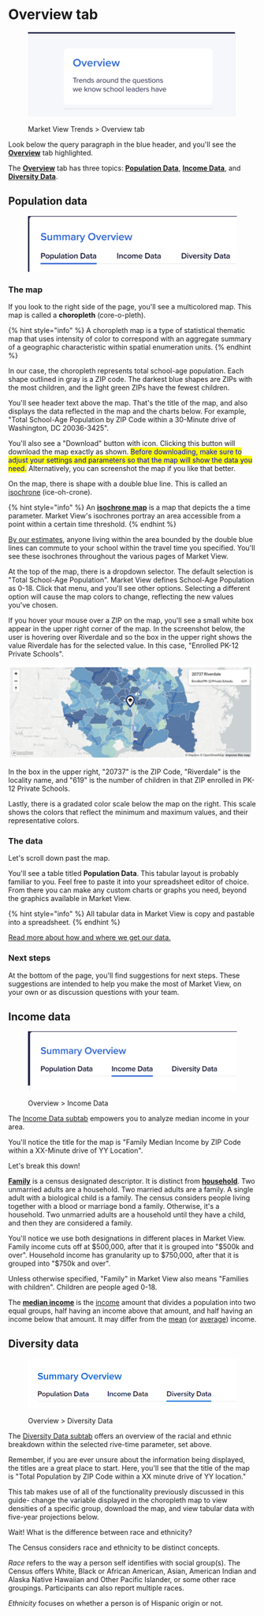 # Overview tab

<figure><img src="../../.gitbook/assets/image (2).png" alt=""><figcaption><p>Market View Trends > Overview tab</p></figcaption></figure>

Look below the query paragraph in the blue header, and you'll see the [**Overview**](https://marketview.nais.org/trends) tab highlighted.

The [**Overview**](https://marketview.nais.org/trends) tab has three topics: [**Population Data**](overview-tab.md#the-population-data-subtab), [**Income Data**](overview-tab.md#the-income-data-subtab), and [**Diversity Data**](overview-tab.md#the-population-data-subtab-1).

## Population data

<figure><img src="../../.gitbook/assets/image (20).png" alt=""><figcaption></figcaption></figure>

### The map

If you look to the right side of the page, you'll see a multicolored map. This map is called a **choropleth** (core-o-pleth).&#x20;

{% hint style="info" %}
A choropleth map is a type of statistical thematic map that uses intensity of color to correspond with an aggregate summary of a geographic characteristic within spatial enumeration units.
{% endhint %}

In our case, the choropleth represents total school-age population. Each shape outlined in gray is a ZIP code. The darkest blue shapes are ZIPs with the most children, and the light green ZIPs have the fewest children.

You'll see header text above the map. That's the title of the map, and also displays the data reflected in the map and the charts below. For example, "Total School-Age Population by ZIP Code within a 30-Minute drive of Washington, DC 20036-3425".&#x20;

You'll also see a "Download" button with icon. Clicking this button will download the map exactly as shown. <mark style="color:blue;">Before downloading, make sure to adjust your settings and parameters so that the map will show the data you need.</mark> Alternatively, you can screenshot the map if you like that better.

On the map, there is shape with a double blue line. This is called an [isochrone](../../glossary.md#isochrone) (ice-oh-crone).

{% hint style="info" %}
An [**isochrone map**](../../glossary.md#isochrone) is a map that depicts the a time parameter. Market View's isochrones portray an area accessible from a point within a certain time threshold.
{% endhint %}

[By our estimates](../../glossary.md#travel-time), anyone living within the area bounded by the double blue lines can commute to your school within the travel time you specified. You'll see these isochrones throughout the various pages of Market View.

At the top of the map, there is a dropdown selector. The default selection is "Total School-Age Population". Market View defines School-Age Population as 0-18. Click that menu, and you'll see other options. Selecting a different option will cause the map colors to change, reflecting the new values you've chosen.

If you hover your mouse over a ZIP on the map, you'll see a small white box appear in the upper right corner of the map. In the screenshot below, the user is hovering over Riverdale and so the box in the upper right shows the value Riverdale has for the selected value. In this case, "Enrolled PK-12 Private Schools".

![](<../../.gitbook/assets/image (13).png>)

In the box in the upper right, "20737" is the ZIP Code, "Riverdale" is the locality name, and "619" is the number of children in that ZIP enrolled in PK-12 Private Schools.&#x20;

Lastly, there is a gradated color scale below the map on the right. This scale shows the colors that reflect the minimum and maximum values, and their representative colors. &#x20;

### The data

Let's scroll down past the map.&#x20;

You'll see a table titled **Population Data**. This tabular layout is probably familiar to you.  Feel free to paste it into your spreadsheet editor of choice. From there you can make any custom charts or graphs you need, beyond the graphics available in Market View.

{% hint style="info" %}
All tabular data in Market View is copy and pastable into a spreadsheet.
{% endhint %}

[Read more about how and where we get our data.](../../market-views-data/)

### Next steps

At the bottom of the page, you'll find suggestions for next steps. These suggestions are intended to help you make the most of Market View, on your own or as discussion questions with your team.&#x20;



## Income data

<figure><img src="../../.gitbook/assets/image (9).png" alt=""><figcaption><p>Overview > Income Data</p></figcaption></figure>

The [Income Data subtab](https://marketview.nais.org/trends/summary/income) empowers you to analyze median income in your area.

You'll notice the title for the map is "Family Median Income by ZIP Code within a XX-Minute drive of YY Location".

Let's break this down!

[**Family**](../../glossary.md#family) is a census designated descriptor. It is distinct from [**household**](../../glossary.md#household). Two unmarried adults are a household. Two married adults are a family. A single adult with a biological child is a family. The census considers people living together with a blood or marriage bond a family. Otherwise, it's a household. Two unmarried adults are a household until they have a child, and then they are considered a family.

You'll notice we use both designations in different places in Market View. Family income cuts off at $500,000, after that it is grouped into "$500k and over". Household income has granularity up to $750,000, after that it is grouped into "$750k and over".&#x20;

Unless otherwise specified, "Family" in Market View also means "Families with children". Children are people aged 0-18.&#x20;

The [**median income**](../../glossary.md#median-income) is the [income](https://en.wikipedia.org/wiki/Income) amount that divides a population into two equal groups, half having an income above that amount, and half having an income below that amount. It may differ from the [mean](https://en.wikipedia.org/wiki/Mean) (or [average](https://en.wikipedia.org/wiki/Average)) income.





## Diversity data

<figure><img src="../../.gitbook/assets/image (15).png" alt=""><figcaption><p>Overview > Diversity Data</p></figcaption></figure>

The [Diversity Data subtab](https://marketview.nais.org/trends/summary/diversity) offers an overview of the racial and ethnic breakdown  within the selected rive-time parameter, set above.&#x20;

Remember, if you are ever unsure about the information being displayed, the titles are a great place to start. Here, you'll see that the title of the map is "Total Population by ZIP Code within a XX minute drive of YY location."&#x20;

This tab makes use of all of the functionality previously discussed in this guide- change the variable displayed in the choropleth map to view densities of a specific group, download the map, and view tabular data with five-year projections below.&#x20;

Wait! What is the difference between race and ethnicity?&#x20;

The Census considers race and ethnicity to be distinct concepts.&#x20;

_Race_ refers to the way a person self identifies with social group(s). The Census offers White, Black or African American, Asian, American Indian and Alaska Native Hawaiian and Other Pacific Islander, or some other race groupings. Participants can also report multiple races.&#x20;

_Ethnicity_ focuses on whether a person is of Hispanic origin or not.&#x20;
